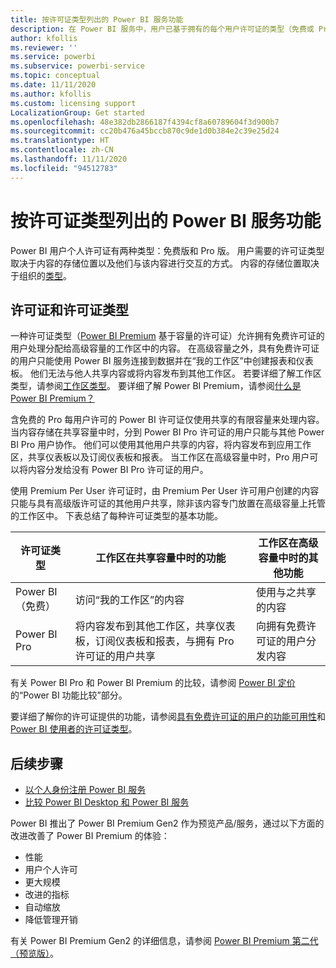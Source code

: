 ```yaml
---
title: 按许可证类型列出的 Power BI 服务功能
description: 在 Power BI 服务中，用户已基于拥有的每个用户许可证的类型（免费或 Pro）定义了功能，以及与之交互的内容是否位于分配给 Power BI Premium 容量的工作区中。
author: kfollis
ms.reviewer: ''
ms.service: powerbi
ms.subservice: powerbi-service
ms.topic: conceptual
ms.date: 11/11/2020
ms.author: kfollis
ms.custom: licensing support
LocalizationGroup: Get started
ms.openlocfilehash: 48e382db2866187f4394cf8a60789604f3d900b7
ms.sourcegitcommit: cc20b476a45bccb870c9de1d0b384e2c39e25d24
ms.translationtype: HT
ms.contentlocale: zh-CN
ms.lasthandoff: 11/11/2020
ms.locfileid: "94512783"
---
```

# <a name="power-bi-service-features-by-license-type"></a>按许可证类型列出的 Power BI 服务功能

Power BI 用户个人许可证有两种类型：免费版和 Pro 版。 用户需要的许可证类型取决于内容的存储位置以及他们与该内容进行交互的方式。 内容的存储位置取决于组织的[类型](#licenses-and-license-types)。

## <a name="licenses-and-license-types"></a>许可证和许可证类型

一种许可证类型（[Power BI Premium](../admin/service-admin-premium-purchase.md) 基于容量的许可证）允许拥有免费许可证的用户处理分配给高级容量的工作区中的内容。 在高级容量之外，具有免费许可证的用户只能使用 Power BI 服务连接到数据并在“我的工作区”中创建报表和仪表板。 他们无法与他人共享内容或将内容发布到其他工作区。 若要详细了解工作区类型，请参阅[工作区类型](../consumer/end-user-workspaces.md#types-of-workspaces)。 要详细了解 Power BI Premium，请参阅[什么是 Power BI Premium？](../admin/service-premium-what-is.md)

含免费的 Pro 每用户许可的 Power BI 许可证仅使用共享的有限容量来处理内容。 当内容存储在共享容量中时，分到 Power BI Pro 许可证的用户只能与其他 Power BI Pro 用户协作。 他们可以使用其他用户共享的内容，将内容发布到应用工作区，共享仪表板以及订阅仪表板和报表。  当工作区在高级容量中时，Pro 用户可以将内容分发给没有 Power BI Pro 许可证的用户。

使用 Premium Per User 许可证时，由 Premium Per User 许可用户创建的内容只能与具有高级版许可证的其他用户共享，除非该内容专门放置在高级容量上托管的工作区中。 下表总结了每种许可证类型的基本功能。 

| 许可证类型 | 工作区在共享容量中时的功能 | 工作区在高级容量中时的其他功能 |
| --------- | ----------- | ----------- |
| Power BI（免费） | 访问“我的工作区”的内容 | 使用与之共享的内容 |
| Power BI Pro | 将内容发布到其他工作区，共享仪表板，订阅仪表板和报表，与拥有 Pro 许可证的用户共享 | 向拥有免费许可证的用户分发内容 |

有关 Power BI Pro 和 Power BI Premium 的比较，请参阅 [Power BI 定价](https://powerbi.microsoft.com/pricing/)的“Power BI 功能比较”部分。

要详细了解你的许可证提供的功能，请参阅[具有免费许可证的用户的功能可用性](../consumer/end-user-features.md)和 [Power BI 使用者的许可证类型](../consumer/end-user-license.md)。

## <a name="next-steps"></a>后续步骤

* [以个人身份注册 Power BI 服务](service-self-service-signup-for-power-bi.md)
* [比较 Power BI Desktop 和 Power BI 服务](service-service-vs-desktop.md)


Power BI 推出了 Power BI Premium Gen2 作为预览产品/服务，通过以下方面的改进改善了 Power BI Premium 的体验：
* 性能
* 用户个人许可
* 更大规模
* 改进的指标
* 自动缩放
* 降低管理开销

有关 Power BI Premium Gen2 的详细信息，请参阅 [Power BI Premium 第二代（预览版）](../admin/service-premium-what-is.md#power-bi-premium-generation-2-preview)。